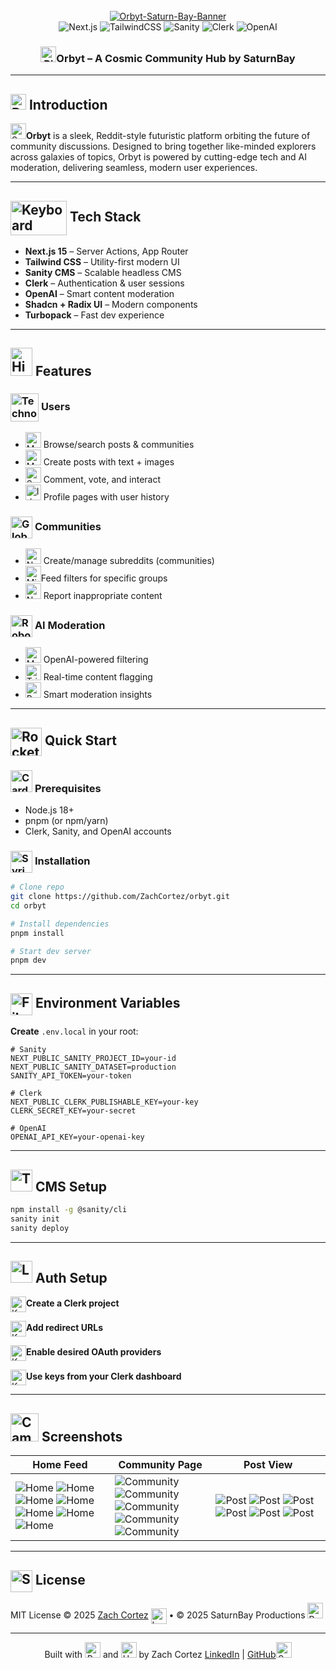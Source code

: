 <div align="center"><br />
  <a href="https://ibb.co/NnyPBCK0"><img src="https://i.ibb.co/sJVGYRqT/Orbyt-Saturn-Bay-Banner.png" alt="Orbyt-Saturn-Bay-Banner" border="0"></a>
  <br />

  <div>
    <img src="https://img.shields.io/badge/Next.js-000000?style=for-the-badge&logo=nextdotjs&logoColor=white" alt="Next.js" />
    <img src="https://img.shields.io/badge/TailwindCSS-06B6D4?style=for-the-badge&logo=tailwind-css&logoColor=white" alt="TailwindCSS" />
    <img src="https://img.shields.io/badge/Sanity-EF3E36?style=for-the-badge&logo=sanity&logoColor=white" alt="Sanity" />
    <img src="https://img.shields.io/badge/Clerk-5125EE?style=for-the-badge&logo=clerk&logoColor=white" alt="Clerk" />
    <img src="https://img.shields.io/badge/OpenAI-412991?style=for-the-badge&logo=openai&logoColor=white" alt="OpenAI" />
  </div>
</div>

<h3 align="center"><img src="https://raw.githubusercontent.com/Tarikul-Islam-Anik/Animated-Fluent-Emojis/master/Emojis/Travel%20and%20places/Ringed%20Planet.png" alt="Ringed Planet" width="25" height="25" />Orbyt – A Cosmic Community Hub by SaturnBay </h3>

---

## <img src="https://raw.githubusercontent.com/Tarikul-Islam-Anik/Telegram-Animated-Emojis/main/Smileys/Robot.webp" alt="Robot" width="25" height="25" /> Introduction

<img src="https://raw.githubusercontent.com/Tarikul-Islam-Anik/Animated-Fluent-Emojis/master/Emojis/Travel%20and%20places/Satellite.png" alt="Satellite" width="25" height="25" />**Orbyt** is a sleek, Reddit-style futuristic platform orbiting the future of community discussions. Designed to bring together like-minded explorers across galaxies of topics, Orbyt is powered by cutting-edge tech and AI moderation, delivering seamless, modern user experiences.

---

## <img src="https://raw.githubusercontent.com/Tarikul-Islam-Anik/Telegram-Animated-Emojis/main/Objects/Keyboard.webp" alt="Keyboard" width="90" height="55" align="center"/> ****Tech Stack****

- **Next.js 15** – Server Actions, App Router
- **Tailwind CSS** – Utility-first modern UI
- **Sanity CMS** – Scalable headless CMS
- **Clerk** – Authentication & user sessions
- **OpenAI** – Smart content moderation
- **Shadcn + Radix UI** – Modern components
- **Turbopack** – Fast dev experience

---

## <img src="https://raw.githubusercontent.com/Tarikul-Islam-Anik/Telegram-Animated-Emojis/main/Animals%20and%20Nature/High%20Voltage.webp" alt="High Voltage" width="35" height="45" /> Features

### <img src="https://raw.githubusercontent.com/Tarikul-Islam-Anik/Animated-Fluent-Emojis/master/Emojis/People%20with%20professions/Technologist%20Light%20Skin%20Tone.png" alt="Technologist Light Skin Tone" width="45" height="45" align="center"/> **Users**

- <img src="https://raw.githubusercontent.com/Tarikul-Islam-Anik/Telegram-Animated-Emojis/main/Objects/Magnifying%20Glass%20Tilted%20Left.webp" alt="Magnifying Glass Tilted Left" width="25" height="25" /> Browse/search posts & communities
- <img src="https://raw.githubusercontent.com/Tarikul-Islam-Anik/Telegram-Animated-Emojis/main/Objects/Memo.webp" alt="Memo" width="25" height="25" /> Create posts with text + images
- <img src="https://raw.githubusercontent.com/Tarikul-Islam-Anik/Telegram-Animated-Emojis/main/Symbols/Speech%20Balloon.webp" alt="Speech Balloon" width="25" height="25" /> Comment, vote, and interact
- <img src="https://raw.githubusercontent.com/Tarikul-Islam-Anik/Telegram-Animated-Emojis/main/Objects/Identification%20Card.webp" alt="Identification Card" width="25" height="25" /> Profile pages with user history

### <img src="https://raw.githubusercontent.com/Tarikul-Islam-Anik/Animated-Fluent-Emojis/master/Emojis/Travel%20and%20places/Globe%20with%20Meridians.png" alt="Globe with Meridians" width="35" height="35" align="center"/> **Communities**

- <img src="https://raw.githubusercontent.com/Tarikul-Islam-Anik/Telegram-Animated-Emojis/main/Symbols/New%20Button.webp" alt="New Button" width="25" height="25" /> Create/manage subreddits (communities)
- <img src="https://raw.githubusercontent.com/Tarikul-Islam-Anik/Telegram-Animated-Emojis/main/Objects/Microscope.webp" alt="Microscope" width="25" height="25" />Feed filters for specific groups
- <img src="https://raw.githubusercontent.com/Tarikul-Islam-Anik/Telegram-Animated-Emojis/main/Symbols/No%20One%20Under%20Eighteen.webp" alt="No One Under Eighteen" width="25" height="25" /> Report inappropriate content

### <img src="https://raw.githubusercontent.com/Tarikul-Islam-Anik/Telegram-Animated-Emojis/main/Smileys/Robot.webp" alt="Robot" width="35" height="35" align="center"/> **AI Moderation**

- <img src="https://raw.githubusercontent.com/Tarikul-Islam-Anik/Telegram-Animated-Emojis/main/People/Mechanical%20Arm.webp" alt="Mechanical Arm" width="25" height="25" /> OpenAI-powered filtering
- <img src="https://raw.githubusercontent.com/Tarikul-Islam-Anik/Animated-Fluent-Emojis/master/Emojis/Symbols/Triangular%20Flag.png" alt="Triangular Flag" width="25" height="25" /> Real-time content flagging
- <img src="https://raw.githubusercontent.com/Tarikul-Islam-Anik/Telegram-Animated-Emojis/main/Objects/Bar%20Chart.webp" alt="Bar Chart" width="25" height="25" /> Smart moderation insights

---

## <img src="https://raw.githubusercontent.com/Tarikul-Islam-Anik/Telegram-Animated-Emojis/main/Travel%20and%20Places/Rocket.webp" alt="Rocket" width="50" height="45" align="center"/> **Quick Start**

### <img src="https://raw.githubusercontent.com/Tarikul-Islam-Anik/Telegram-Animated-Emojis/main/Objects/Card%20Index%20Dividers.webp" alt="Card Index Dividers" width="35" height="35" /> **Prerequisites**

- Node.js 18+
- pnpm (or npm/yarn)
- Clerk, Sanity, and OpenAI accounts

### <img src="https://raw.githubusercontent.com/Tarikul-Islam-Anik/Telegram-Animated-Emojis/main/Objects/Syringe.webp" alt="Syringe" width="35" height="35" align="center"/> **Installation**

```bash
# Clone repo
git clone https://github.com/ZachCortez/orbyt.git
cd orbyt

# Install dependencies
pnpm install

# Start dev server
pnpm dev
```

---

## <img src="https://raw.githubusercontent.com/Tarikul-Islam-Anik/Telegram-Animated-Emojis/main/Objects/File%20Folder.webp" alt="File Folder" width="35" height="35" align="center"/> **Environment Variables**

**Create** `.env.local` in your root:

```env
# Sanity
NEXT_PUBLIC_SANITY_PROJECT_ID=your-id
NEXT_PUBLIC_SANITY_DATASET=production
SANITY_API_TOKEN=your-token

# Clerk
NEXT_PUBLIC_CLERK_PUBLISHABLE_KEY=your-key
CLERK_SECRET_KEY=your-secret

# OpenAI
OPENAI_API_KEY=your-openai-key
```

---

## <img src="https://raw.githubusercontent.com/Tarikul-Islam-Anik/Telegram-Animated-Emojis/main/Objects/Toolbox.webp" alt="Toolbox" width="35" height="35" /> CMS Setup

```bash
npm install -g @sanity/cli
sanity init
sanity deploy
```

---

## <img src="https://raw.githubusercontent.com/Tarikul-Islam-Anik/Telegram-Animated-Emojis/main/Objects/Locked%20With%20Key.webp" alt="Locked With Key" width="35" height="35" /> Auth Setup

<img src="https://raw.githubusercontent.com/Tarikul-Islam-Anik/Animated-Fluent-Emojis/master/Emojis/Symbols/Keycap%20Digit%20One.png" alt="Keycap Digit One" width="25" height="25 " align="center"/>**Create a Clerk project**

<img src="https://raw.githubusercontent.com/Tarikul-Islam-Anik/Animated-Fluent-Emojis/master/Emojis/Symbols/Keycap%20Digit%20Two.png" alt="Keycap Digit Two" width="25" height="25" align="center"/>**Add redirect URLs**

<img src="https://raw.githubusercontent.com/Tarikul-Islam-Anik/Animated-Fluent-Emojis/master/Emojis/Symbols/Keycap%20Digit%20Three.png" alt="Keycap Digit Three" width="25" height="25" align="center"/>**Enable desired OAuth providers**

<img src="https://raw.githubusercontent.com/Tarikul-Islam-Anik/Animated-Fluent-Emojis/master/Emojis/Symbols/Keycap%20Digit%20Four.png" alt="Keycap Digit Four" width="25" height="25" align="center"/>**Use keys from your Clerk dashboard**

---

## <img src="https://raw.githubusercontent.com/Tarikul-Islam-Anik/Animated-Fluent-Emojis/master/Emojis/Objects/Camera%20with%20Flash.png" alt="Camera with Flash" width="45" height="45" /> **Screenshots**

| Home Feed                                                                                                                                                                                                                                                                                                                                                                                                                                                                                       | Community Page                                                                                                                                                                                                                                                                                                                                                                             | Post View                                                                                                                                                                                                                                                                                                                                                                              |
|-------------------------------------------------------------------------------------------------------------------------------------------------------------------------------------------------------------------------------------------------------------------------------------------------------------------------------------------------------------------------------------------------------------------------------------------------------------------------------------------------|--------------------------------------------------------------------------------------------------------------------------------------------------------------------------------------------------------------------------------------------------------------------------------------------------------------------------------------------------------------------------------------------|----------------------------------------------------------------------------------------------------------------------------------------------------------------------------------------------------------------------------------------------------------------------------------------------------------------------------------------------------------------------------------------|
| ![Home](https://i.ibb.co/x8hWGn61/Screenshot-2025-06-30-182350.png) ![Home](https://i.ibb.co/SXChs0mJ/Screenshot-2025-06-30-004152.png) ![Home](https://i.ibb.co/jkRczhVJ/Screenshot-2025-07-04-015616.png) ![Home](https://i.ibb.co/YTtz0GrC/Screenshot-2025-07-04-020708.png)<br/>![Home](https://i.ibb.co/Q3R9Cxpz/Screenshot-2025-07-04-020812.png) ![Home](https://i.ibb.co/mCNXqSbG/Screenshot-2025-07-04-023243.png) ![Home](https://i.ibb.co/Ng9NXS4N/Screenshot-2025-07-04-023308.png) | ![Community](https://i.ibb.co/DfKh0rPS/Screenshot-2025-06-30-182137.png) ![Community](https://i.ibb.co/6c2N2M7y/Screenshot-2025-06-30-165030.png) <br/>![Community](https://i.ibb.co/svNgv4C6/Screenshot-2025-07-02-012819.png)<br/>![Community](https://i.ibb.co/rRFTFD4V/Screenshot-2025-07-02-012635.png) <br/>![Community](https://i.ibb.co/nqsYV9p5/Screenshot-2025-07-04-022113.png) | ![Post](https://i.ibb.co/3yRV1FtD/Screenshot-2025-06-30-182219.png) ![Post](https://i.ibb.co/RGrmNXp2/Screenshot-2025-06-30-181844.png) ![Post]([./GlowingBorder-Orbyt.gif](https://www.youtube.com/watch?v=ZW1fdXszSGw&list=PLIKWQNOPmUVVYXGIOfIGRA5ZZgXyz8n9U)) ![Post](https://i.ibb.co/Kcc1L7dL/Screenshot-2025-07-04-021057.png) ![Post](https://i.ibb.co/LDLSjWpc/Screenshot-2025-07-04-021023.png) ![Post](https://i.ibb.co/20JMcRN0/Screenshot-2025-07-04-021120.png) |


---

## <img src="https://raw.githubusercontent.com/Tarikul-Islam-Anik/Animated-Fluent-Emojis/master/Emojis/Objects/Scroll.png" alt="Scroll" width="35" height="35" align="center"/> **License**
MIT License © 2025 [Zach Cortez](https://github.com/ZachCortez) <img src="https://raw.githubusercontent.com/Tarikul-Islam-Anik/Telegram-Animated-Emojis/main/Objects/Laptop.webp" alt="Laptop" width="25" height="25" align="center"/> • © 2025 SaturnBay Productions <img src="https://raw.githubusercontent.com/Tarikul-Islam-Anik/Animated-Fluent-Emojis/master/Emojis/Symbols/Bubbles.png" alt="Bubbles" width="25" height="25" />


---

<div align="center">
Built with <img src="https://raw.githubusercontent.com/Tarikul-Islam-Anik/Telegram-Animated-Emojis/main/Symbols/Purple%20Heart.webp" alt="Purple Heart" width="25" height="25" /> and <img src="https://raw.githubusercontent.com/Tarikul-Islam-Anik/Telegram-Animated-Emojis/main/Food%20and%20Drink/Hot%20Beverage.webp" alt="Hot Beverage" width="25" height="25" /> by Zach Cortez <a href="https://www.linkedin.com/in/zach-cortez">LinkedIn</a> | <a href="https://github.com/ZachCortez">GitHub</a><img src="https://raw.githubusercontent.com/Tarikul-Islam-Anik/Telegram-Animated-Emojis/main/Activity/Sparkles.webp" alt="Sparkles" width="25" height="25" />
</div>
